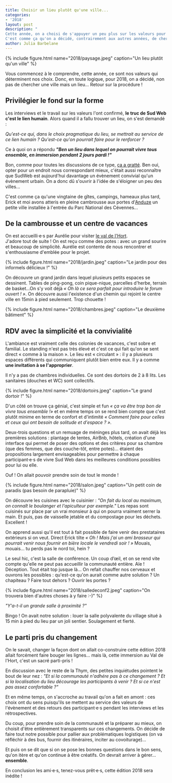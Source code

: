 ```yaml
---
title: Choisir un lieu plutôt qu'une ville...
categories:
- '2018'
layout: post
description: "
Cette année, on a choisi de s'appuyer un peu plus sur les valeurs pour faire nos choix.   
C'est comme ça qu'on a décidé, contrairement aux autres années, de chercher un lieu plutôt qu'un ville... Retour sur la procédure !"
author: Julia Barbelane
---
```

{% include figure.html name="2018/paysage.jpeg" caption="Un lieu plutôt qu'un ville" %}

Vous commencez à le comprendre, cette année, ce sont nos valeurs qui déterminent nos choix. Donc, en toute logique, pour 2018, on a décidé, non pas de chercher une ville mais un lieu... Retour sur la procédure !

## Privilégier le fond sur la forme

Les interviews et le travail sur les valeurs l'ont confirmé, **le truc de Sud Web c'est le lien humain**. Alors quand il a fallu trouver un lieu, on s'est demandé : 

*Qu'est-ce qui, dans le choix pragmatique du lieu, se mettrait au service de ce lien humain ? Qu'est-ce qu'on pourrait faire pour le renforcer ?* 

Ce à quoi on a répondu ***"Ben un lieu dans lequel on pourrait vivre tous ensemble, en immersion pendant 2 jours pardi !"***

Bon, comme pour toutes les discussions de ce type, [ça a gratté](https://sudweb.fr/blog/2018/un-we-pour-mieux-faire-ensemble/). Ben oui, opter pour un endroit nous correspondant mieux, c'était aussi reconnaître que SudWeb est aujourd'hui davantage un évènement convivial qu'un évènement urbain. On a donc dû s'ouvrir à l'idée de s'éloigner un peu des villes...  

C'est comme ça qu'une vingtaine de gîtes, campings, hameaux plus tard, Erick et moi avons atteris en pleine cambrousse aux portes d'[Anduze](http://www.openstreetmap.org/search?query=anduze#map=14/44.0540/3.9768&layers=N) un petite ville installée à l'entrée du Parc National des Cévennes...

## De la cambrousse et un centre de vacances
On est accueilli·e·s par Aurélie pour visiter [le val de l'Hort](http://valdelhort.com/galeries.de.photos-39.php).  
J'adore tout de suite ! On est reçu comme des potes : avec un grand sourire et beaucoup de simplicité. Aurélie est contente de nous rencontrer et s'enthousiasme d'emblée pour le projet.

{% include figure.html name="2018/jardin.jpeg" caption="Le jardin pour des informels délicieux !" %}

On découvre un grand jardin dans lequel plusieurs petits espaces se dessinent. Tables de ping-pong, coin pique-nique, parcelles d'herbe, terrain de basket...On s'y voit déjà *« Oh là ce sera parfait pour introduire le forum ouvert ! »*. On découvre aussi l'existence d'un chemin qui rejoint le centre ville en 15min à pied seulement. Trop chouette !

{% include figure.html name="2018/chambres.jpeg" caption="Le deuxième bâtiment" %}

## RDV avec la simplicité et la convivialité

L'ambiance est vraiment celle des colonies de vacances, c'est sobre et familial. Le standing n'est pas très élevé et c'est ce qui fait qu'on se sent direct « comme à la maison ». Le lieu est « circulant » : il y a plusieurs espaces différents qui communiquent plutôt bien entre eux. Il y a comme **une invitation à se l'approprier**.  

Il n'y a pas de chambres individuelles. Ce sont des dortoirs de 2 à 8 lits. Les sanitaires (douches et WC) sont collectifs.  

{% include figure.html name="2018/dortoirs.jpeg" caption="Le grand dortoir !" %}


D'un côté on trouve ça génial, c'est simple et fun *« ça va être trop bon de vivre tous ensemble !»* et en même temps on se rend bien compte que c'est plutôt minime en terme de confort et d'intimité *« Comment faire pour celles et ceux qui ont besoin de solitude et d'espace ? »*.   

Deux-trois questions et un remuage de méninges plus tard, on avait déjà les premières solutions : plantage de tentes, AirBnb, hôtels, création d'une interface qui permet de poser des options et des critères pour sa chambre (que des femmes, que des couche-tôt, entre potes)... étaient des propositions largement envisageables pour permettre à chaque participant·e·s de vivre Sud Web dans les meilleures conditions possibles pour lui ou elle.   

Ouf ! On allait pouvoir prendre soin de tout le monde !

{% include figure.html name="2018/salon.jpeg" caption="Un petit coin de paradis (pas besoin de parapluie)" %}

On découvre les cuisines avec le cuisinier : *"On fait du local au maximum, on connaît le boulanger et l'apiculteur par exemple."*
Les repas sont cuisinés sur place par un vrai monsieur à qui on pourra vraiment serrer la main. Et puis, pas de vaisselle jetable et du compostage pour les déchets. Excellent !  

On apprend aussi qu'il est tout à fait possible de faire venir des prestataires extérieurs si on veut. Direct Erick tilte *« Oh ! Mais j'ai un ami brasseur qui pourrait venir nous fournir en bière locale le vendredi soir ! »* Mouais, mouais... tu perds pas le nord toi, hein ?

Le seul hic, c'est la salle de conférence. Un coup d’œil, et on se rend vite compte qu'elle ne peut pas accueillir la communauté entière.  Aïe ! Déception. Tout était top jusque là… On refait chauffer nos cerveaux et ouvrons les possibles : qu'est-ce qu'on aurait comme autre solution ? Un chapiteau ? Faire tout dehors ? Ouvrir les portes ? 

{% include figure.html name="2018/salledeconf2.jpeg" caption="On trouvera bien d'autres choses à y faire :-)" %}

*"Y'a-t-il un grande salle à proximité ?"*

Bingo ! On avait notre solution : louer la salle polyvalente du village situé à 15 min à pied du lieu par un joli sentier. Soulagement et fierté.

## Le parti pris du changement

On le savait, changer la façon dont on allait co-construire cette édition 2018 allait forcément faire bouger les lignes… mais là, cette immersion au Val de l'Hort, c'est un sacré parti-pris !

En discussion avec le reste de la Thym, des petites inquiétudes pointent le bout de leur nez : *"Et si la communauté n'adhére pas à ce changement ? Et si la localisation du lieu décourage les participants à venir ?  Et si ce n'est pas assez confortable ?"*   

Et en même temps, on s'accroche au travail qu'on a fait en amont : ces choix ont du sens puisqu'ils se mettent au service des valeurs de l'évènement et des retours des participant·e·s pendant les interviews et les rétrospectives.   

Du coup, pour prendre soin de la communauté et la préparer au mieux, on choisit d'être entièrement transparents sur ces changements. On décide de faire tout notre possible pour pallier aux problématiques logistiques (on va réfléchir à des bus, fournir des itinéraires, inciter au covoiturage)…  

Et puis on se dit que si on se pose les bonnes questions dans le bon sens, qu'on itère et qu'on continue à être créatifs. On devrait arriver à gérer… **ensemble**.

En conclusion les ami·e·s, tenez-vous prêt·e·s, cette édition 2018 sera inédite !












